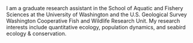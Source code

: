

<!--
**ameliaduvall/ameliaduvall** is a ✨ _special_ ✨ repository because its `README.md` (this file) appears on your GitHub profile. --!>

I am a graduate research assistant in the School of Aquatic and Fishery Sciences at the University of Washington and the U.S. Geological Survey Washington Cooperative Fish and Wildlife Research Unit. My research interests include quantitative ecology, population dynamics, and seabird ecology & conservation. 
